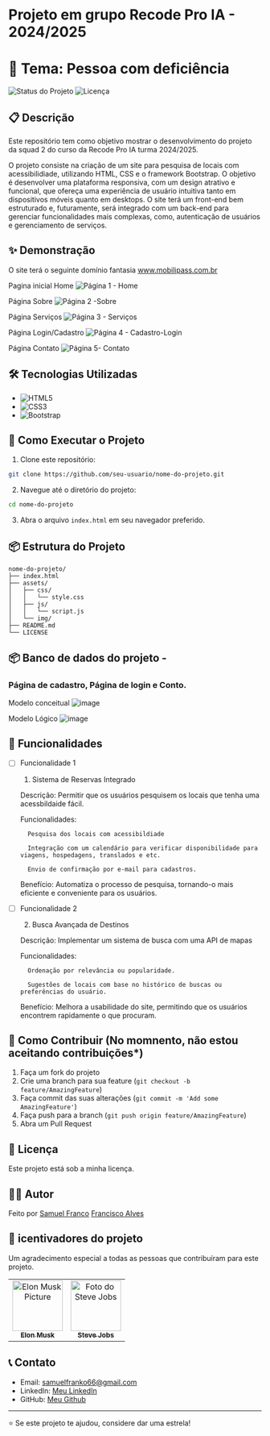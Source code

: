 # Projeto em grupo Recode Pro IA - 2024/2025

# 🚀 Tema: Pessoa com deficiência
![Status do Projeto](https://img.shields.io/badge/Status-Em%20Desenvolvimento-brightgreen)
![Licença](https://img.shields.io/badge/License-MIT-blue)

## 📋 Descrição

Este repositório tem como objetivo mostrar o desenvolvimento do projeto da squad 2 do curso da Recode Pro IA turma 2024/2025.

O projeto consiste na criação de um site para pesquisa de locais com acessibilidiade, utilizando HTML, CSS e o framework Bootstrap. O objetivo é desenvolver uma plataforma responsiva, com um design atrativo e funcional, que ofereça uma experiência de usuário intuitiva tanto em dispositivos móveis quanto em desktops. O site terá um front-end bem estruturado e, futuramente, será integrado com um back-end para gerenciar funcionalidades mais complexas, como, autenticação de usuários e gerenciamento de serviços. 
 

## ✨ Demonstração

O site terá o seguinte domínio fantasia www.mobilipass.com.br

Pagina inicial Home
![Página 1 - Home](https://github.com/user-attachments/assets/53b608c7-a378-4847-8946-91f69b913a66)

Página Sobre
![Página 2 -Sobre](https://github.com/user-attachments/assets/0c274820-941e-41d5-8135-8490d2c97b8f)

Página Serviços
![Página 3 - Serviços](https://github.com/user-attachments/assets/536cd06c-2180-4d14-8731-1fdf45c570e9)

Página Login/Cadastro
![Página 4 - Cadastro-Login](https://github.com/user-attachments/assets/4dc52e9b-ce21-4954-98df-94c3348e2d51)

Página Contato
![Página 5- Contato](https://github.com/user-attachments/assets/c2b6cba5-5a69-4f9b-93dc-fa01348e2437)


## 🛠️ Tecnologias Utilizadas

- ![HTML5](https://img.shields.io/badge/HTML5-E34F26?style=for-the-badge&logo=html5&logoColor=white)
- ![CSS3](https://img.shields.io/badge/CSS3-1572B6?style=for-the-badge&logo=css3&logoColor=white)
- ![Bootstrap](https://img.shields.io/badge/Bootstrap-563D7C?style=for-the-badge&logo=bootstrap&logoColor=white)


## 🚀 Como Executar o Projeto

1. Clone este repositório:
```bash
git clone https://github.com/seu-usuario/nome-do-projeto.git
```

2. Navegue até o diretório do projeto:
```bash
cd nome-do-projeto
```

3. Abra o arquivo `index.html` em seu navegador preferido.

## 📦 Estrutura do Projeto

```
nome-do-projeto/
├── index.html
├── assets/
│   ├── css/
│   │   └── style.css
│   ├── js/
│   │   └── script.js
│   └── img/
├── README.md
└── LICENSE
```

## 📦 Banco de dados do projeto - 

### Página de cadastro,  Página de login e Conto.

Modelo conceitual 
![image](https://github.com/user-attachments/assets/8694efd3-a875-45d3-b070-3e0c9bde03ca)

Modelo Lógico 
![image](https://github.com/user-attachments/assets/24360f09-a506-4fb2-b929-abdcb2a13414)


## 🎯 Funcionalidades

- [ ] Funcionalidade 1
    1. Sistema de Reservas Integrado

    Descrição: Permitir que os usuários pesquisem os locais que tenha uma acessbildaide fácil.

    Funcionalidades:

        Pesquisa dos locais com acessibildiade

        Integração com um calendário para verificar disponibilidade para viagens, hospedagens, translados e etc.

        Envio de confirmação por e-mail para cadastros.

    Benefício: Automatiza o processo de pesquisa, tornando-o mais eficiente e conveniente para os usuários.

- [ ] Funcionalidade 2
      
    2. Busca Avançada de Destinos
       
    Descrição: Implementar um sistema de busca com uma API de mapas

    Funcionalidades:

        Ordenação por relevância ou popularidade.

        Sugestões de locais com base no histórico de buscas ou preferências do usuário.

    Benefício: Melhora a usabilidade do site, permitindo que os usuários encontrem rapidamente o que procuram.

## 🤝 Como Contribuir (No momnento, não estou aceitando contribuições*)

1. Faça um fork do projeto
2. Crie uma branch para sua feature (`git checkout -b feature/AmazingFeature`)
3. Faça commit das suas alterações (`git commit -m 'Add some AmazingFeature'`)
4. Faça push para a branch (`git push origin feature/AmazingFeature`)
5. Abra um Pull Request

## 📝 Licença

Este projeto está sob a minha licença. 

## 👨‍💻 Autor

Feito por 
[Samuel Franco](https://github.com/samuel-franco)
[Francisco Alves ](https://github.com/Fraalves)

<h2 id="colab">🤝 icentivadores do projeto</h2>

Um agradecimento especial a todas as pessoas que contribuíram para este projeto.

<table>
  <tr>
    <td align="center">
      <a href="#">
        <img src="https://t.ctcdn.com.br/n7eZ74KAcU3iYwnQ89-ul9txVxc=/400x400/smart/filters:format(webp)/i490769.jpeg" width="100px;" alt="Elon Musk Picture"/><br>
        <sub>
          <b>Elon Musk</b>
        </sub>
      </a>
    </td>
    <td align="center">
      <a href="#">
        <img src="https://miro.medium.com/max/360/0*1SkS3mSorArvY9kS.jpg" width="100px;" alt="Foto do Steve Jobs"/><br>
        <sub>
          <b>Steve Jobs</b>
        </sub>
      </a>
    </td>
  </tr>
</table>

## 📞 Contato

- Email: samuelfranko66@gmail.com
- LinkedIn: [Meu LinkedIn](https://www.linkedin.com/in/samuelfrancodev/)
- GitHub: [Meu Github](https://github.com/samuel-franco)

---

⭐️ Se este projeto te ajudou, considere dar uma estrela!

